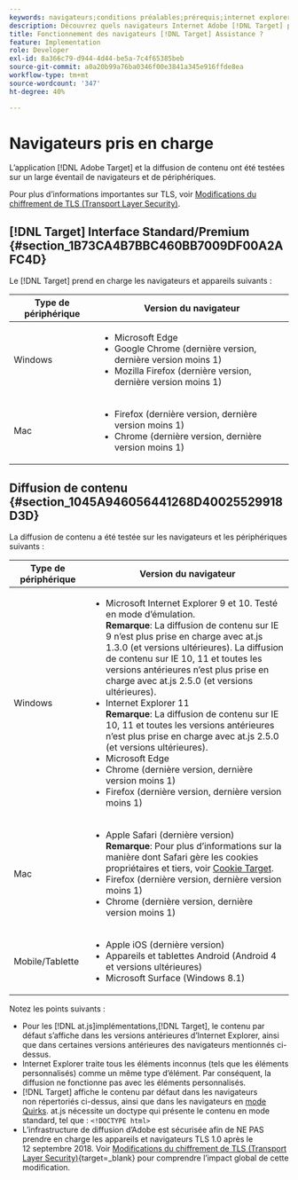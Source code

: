 ```yaml
---
keywords: navigateurs;conditions préalables;prérequis;internet explorer;chrome;firefox;safari;android;surface
description: Découvrez quels navigateurs Internet Adobe [!DNL Target] prend en charge pour son interface et pour la diffusion de contenu.
title: Fonctionnement des navigateurs [!DNL Target] Assistance ?
feature: Implementation
role: Developer
exl-id: 8a366c79-d944-4d44-be5a-7c4f65385beb
source-git-commit: a0a20b99a76ba0346f00e3841a345e916ffde8ea
workflow-type: tm+mt
source-wordcount: '347'
ht-degree: 40%

---
```


# Navigateurs pris en charge

L’application [!DNL Adobe Target] et la diffusion de contenu ont été testées sur un large éventail de navigateurs et de périphériques.

Pour plus d’informations importantes sur TLS, voir [Modifications du chiffrement de TLS (Transport Layer Security)](https://developer.adobe.com/target/before-implement/tls-transport-layer-security-encryption/).

## [!DNL Target] Interface Standard/Premium {#section_1B73CA4B7BBC460BB7009DF00A2AFC4D}

Le [!DNL Target] prend en charge les navigateurs et appareils suivants :

| Type de périphérique | Version du navigateur |
|--- |--- |
| Windows | <ul><li>Microsoft Edge</li><li>Google Chrome (dernière version, dernière version moins 1)</li><li>Mozilla Firefox (dernière version, dernière version moins 1)</li></ul> |
| Mac | <ul><li>Firefox (dernière version, dernière version moins 1)</li><li>Chrome (dernière version, dernière version moins 1)</li></ul> |

## Diffusion de contenu {#section_1045A946056441268D40025529918D3D}

La diffusion de contenu a été testée sur les navigateurs et les périphériques suivants :

| Type de périphérique | Version du navigateur |
|--- |--- |
| Windows | <ul><li>Microsoft Internet Explorer 9 et 10. Testé en mode d’émulation.<br>**Remarque**: La diffusion de contenu sur IE 9 n’est plus prise en charge avec at.js 1.3.0 (et versions ultérieures). La diffusion de contenu sur IE 10, 11 et toutes les versions antérieures n’est plus prise en charge avec at.js 2.5.0 (et versions ultérieures).</li><li>Internet Explorer 11 <br>**Remarque**: La diffusion de contenu sur IE 10, 11 et toutes les versions antérieures n’est plus prise en charge avec at.js 2.5.0 (et versions ultérieures).</li><li>Microsoft Edge</li><li>Chrome (dernière version, dernière version moins 1)</li><li>Firefox (dernière version, dernière version moins 1)</li></ul> |
| Mac | <ul><li>Apple Safari (dernière version)<br>**Remarque**: Pour plus d’informations sur la manière dont Safari gère les cookies propriétaires et tiers, voir [Cookie Target](https://developer.adobe.com/target/before-implement/privacy/cookie-behavior/).</li><li>Firefox (dernière version, dernière version moins 1)</li><li>Chrome (dernière version, dernière version moins 1)</li></ul> |
| Mobile/Tablette | <ul><li>Apple iOS (dernière version)</li><li>Appareils et tablettes Android (Android 4 et versions ultérieures)</li><li>Microsoft Surface (Windows 8.1)</li></ul> |

Notez les points suivants :

* Pour les [!DNL at.js]implémentations,[!DNL Target], le contenu par défaut s’affiche dans les versions antérieures d’Internet Explorer, ainsi que dans certaines versions antérieures des navigateurs mentionnés ci-dessus.
* Internet Explorer traite tous les éléments inconnus (tels que les éléments personnalisés) comme un même type d’élément. Par conséquent, la diffusion ne fonctionne pas avec les éléments personnalisés.
* [!DNL Target] affiche le contenu par défaut dans les navigateurs non répertoriés ci-dessus, ainsi que dans les navigateurs en [mode Quirks](https://en.wikipedia.org/wiki/Quirks_mode). at.js nécessite un doctype qui présente le contenu en mode standard, tel que : `<!DOCTYPE html>`
* L’infrastructure de diffusion d’Adobe est sécurisée afin de NE PAS prendre en charge les appareils et navigateurs TLS 1.0 après le 12 septembre 2018. Voir [Modifications du chiffrement de TLS (Transport Layer Security)](https://developer.adobe.com/target/before-implement/tls-transport-layer-security-encryption/){target=_blank} pour comprendre l’impact global de cette modification.
